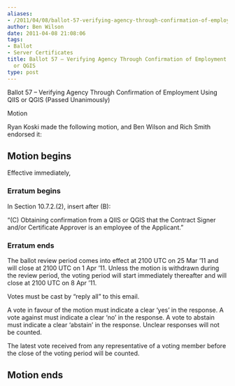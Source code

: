 ```yaml
---
aliases:
- /2011/04/08/ballot-57-verifying-agency-through-confirmation-of-employment-using-qiis-or-qgis/
author: Ben Wilson
date: 2011-04-08 21:08:06
tags:
- Ballot
- Server Certificates
title: Ballot 57 – Verifying Agency Through Confirmation of Employment Using QIIS
  or QGIS
type: post
---
```


Ballot 57 – Verifying Agency Through Confirmation of Employment Using QIIS or QGIS (Passed Unanimously)

Motion

Ryan Koski made the following motion, and Ben Wilson and Rich Smith endorsed it:

## Motion begins

Effective immediately,

### Erratum begins

In Section 10.7.2.(2), insert after (B):

“(C) Obtaining confirmation from a QIIS or QGIS that the Contract Signer and/or Certificate Approver is an employee of the Applicant.”

### Erratum ends

The ballot review period comes into effect at 2100 UTC on 25 Mar ’11 and will close at 2100 UTC on 1 Apr ’11. Unless the motion is withdrawn during the review period, the voting period will start immediately thereafter and will close at 2100 UTC on 8 Apr ’11.

Votes must be cast by “reply all” to this email.

A vote in favour of the motion must indicate a clear ‘yes’ in the response. A vote against must indicate a clear ‘no’ in the response. A vote to abstain must indicate a clear ‘abstain’ in the response. Unclear responses will not be counted.

The latest vote received from any representative of a voting member before the close of the voting period will be counted.

## Motion ends